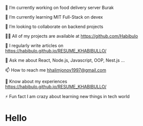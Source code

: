 🔭 I’m currently working on food delivery server Burak

🌱 I’m currently learning MIT Full-Stack on devex

👯 I’m looking to collaborate on backend projects

👨‍💻 All of my projects are available at https://github.com/Habibulo

📝 I regularly write articles on https://habibulo.github.io/RESUME_KHABIBULLO/

💬 Ask me about React, Node.js, Javascript, OOP, Nest.js ...

📫 How to reach me hhalimjonov1997@gmail.com

📄 Know about my experiences https://habibulo.github.io/RESUME_KHABIBULLO/

⚡ Fun fact I am crazy about learning new things in tech world


<div>
  <h1>Hello</h1>
</div>
